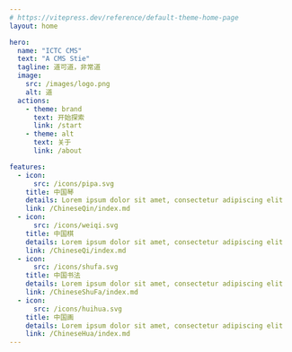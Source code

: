 ```yaml
---
# https://vitepress.dev/reference/default-theme-home-page
layout: home

hero:
  name: "ICTC CMS"
  text: "A CMS Stie"
  tagline: 道可道，非常道
  image:
    src: /images/logo.png
    alt: 道
  actions:
    - theme: brand
      text: 开始探索
      link: /start
    - theme: alt
      text: 关于
      link: /about

features:
  - icon:
      src: /icons/pipa.svg
    title: 中国琴
    details: Lorem ipsum dolor sit amet, consectetur adipiscing elit
    link: /ChineseQin/index.md
  - icon:
      src: /icons/weiqi.svg
    title: 中国棋
    details: Lorem ipsum dolor sit amet, consectetur adipiscing elit
    link: /ChineseQi/index.md
  - icon:
      src: /icons/shufa.svg
    title: 中国书法
    details: Lorem ipsum dolor sit amet, consectetur adipiscing elit
    link: /ChineseShuFa/index.md
  - icon:
      src: /icons/huihua.svg
    title: 中国画
    details: Lorem ipsum dolor sit amet, consectetur adipiscing elit
    link: /ChineseHua/index.md
---
```


<!-- <script setup>
  import HelloWorld from './components/HelloWorld.vue';
</script> -->

<!-- <HelloWorld></HelloWorld> -->

